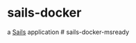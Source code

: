 # sails-docker

a [Sails](http://sailsjs.org) application
#   s a i l s - d o c k e r - m s r e a d y  
 